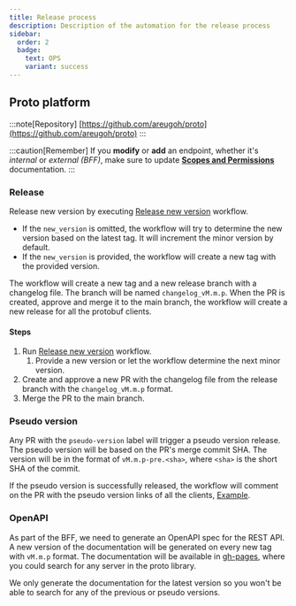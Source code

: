 ```yaml
---
title: Release process
description: Description of the automation for the release process
sidebar:
  order: 2
  badge:
    text: OPS
    variant: success
---
```


## Proto platform
:::note[Repository]
[https://github.com/areugoh/proto](https://github.com/areugoh/proto)
:::

:::caution[Remember]
If you **modify** or **add** an endpoint, whether it's *internal* or *external (BFF)*, make sure to update [**Scopes and Permissions**](/design/iam-scopes/) documentation.
:::

### Release

Release new version by executing [Release new version](https://github.com/areugoh/proto/actions/workflows/changelog-tag.yaml) workflow.

- If the `new_version` is omitted, the workflow will try to determine the new version based on the latest tag. It will increment the minor version by default.
- If the `new_version` is provided, the workflow will create a new tag with the provided version.

The workflow will create a new tag and a new release branch with a changelog file. The branch will be named `changelog_vM.m.p`.
When the PR is created, approve and merge it to the main branch, the workflow will create a new release for all the protobuf clients.

#### Steps

1. Run [Release new version](https://github.com/areugoh/proto/actions/workflows/changelog-tag.yaml) workflow.
   1. Provide a new version or let the workflow determine the next minor version.
2. Create and approve a new PR with the changelog file from the release branch with the `changelog_vM.m.p` format.
3. Merge the PR to the main branch.

### Pseudo version

Any PR with the `pseudo-version` label will trigger a pseudo version release. The pseudo version will be based on the PR's merge commit SHA.
The version will be in the format of `vM.m.p-pre.<sha>`, where `<sha>` is the short SHA of the commit.

If the pseudo version is successfully released, the workflow will comment on the PR with the pseudo version links of
all the clients, [Example](/start/examples/pseudo-version/).

### OpenAPI

As part of the BFF, we need to generate an OpenAPI spec for the REST API.
A new version of the documentation will be generated on every new tag with `vM.m.p` format.
The documentation will be available in [gh-pages](/openapi/), where you could search for any server in the proto library.

We only generate the documentation for the latest version so you won't be able to search for any of the previous or pseudo versions.
